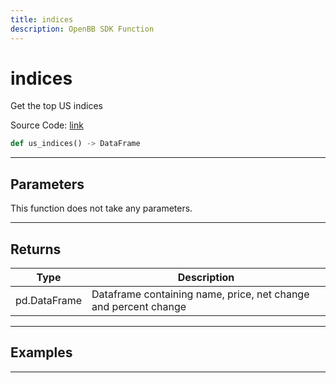 ```yaml
---
title: indices
description: OpenBB SDK Function
---
```


# indices

Get the top US indices

Source Code: [link](https://github.com/OpenBB-finance/OpenBBTerminal/tree/main/openbb_terminal/economy/wsj_model.py#L16)

```python
def us_indices() -> DataFrame
```
---

## Parameters

This function does not take any parameters.

---

## Returns

| Type | Description |
| ---- | ----------- |
| pd.DataFrame | Dataframe containing name, price, net change and percent change |

---

## Examples

---

